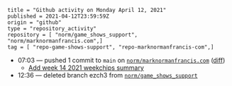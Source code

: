 ```
title = "Github activity on Monday April 12, 2021"
published = 2021-04-12T23:59:59Z
origin = "github"
type = "repository_activity"
repository = [ "norm/game_shows_support", "norm/marknormanfrancis.com",]
tag = [ "repo-game-shows-support", "repo-marknormanfrancis-com",]
```

* 07:03 — pushed 1 commit to `main` on [`norm/marknormanfrancis.com`](https://github.com/norm/marknormanfrancis.com) ([diff](https://github.com/norm/marknormanfrancis.com/compare/41a65036c660ac55ef7040c923df3ff49d817084..be402f6a1550a78726333bb83cd4fd17d65088cd))
  * [Add week 14 2021 weekchips summary](https://github.com/norm/marknormanfrancis.com/commit/be402f6a1550a78726333bb83cd4fd17d65088cd)
* 12:36 — deleted branch ezch3 from [`norm/game_shows_support`](https://github.com/norm/game_shows_support)

